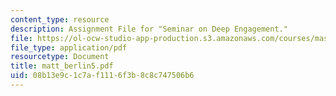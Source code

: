 ```yaml
---
content_type: resource
description: Assignment File for "Seminar on Deep Engagement."
file: https://ol-ocw-studio-app-production.s3.amazonaws.com/courses/mas-961-seminar-on-deep-engagement-fall-2004/08b13e9c1c7af1116f3b8c8c747506b6_matt_berlin5.pdf
file_type: application/pdf
resourcetype: Document
title: matt_berlin5.pdf
uid: 08b13e9c-1c7a-f111-6f3b-8c8c747506b6
---
```

